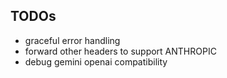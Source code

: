 
## TODOs

- graceful error handling
- forward other headers to support ANTHROPIC
- debug gemini openai compatibility
